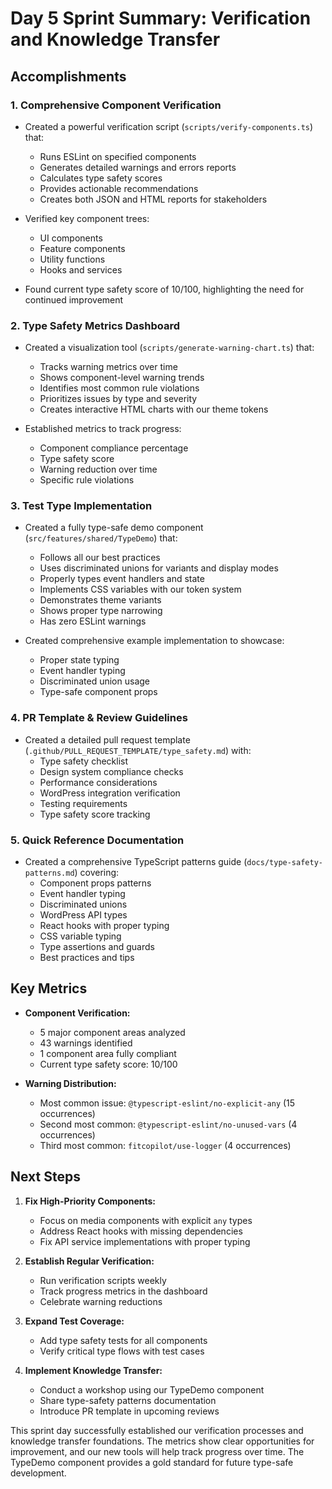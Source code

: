 # Day 5 Sprint Summary: Verification and Knowledge Transfer

## Accomplishments

### 1. Comprehensive Component Verification

- Created a powerful verification script (`scripts/verify-components.ts`) that:
  - Runs ESLint on specified components
  - Generates detailed warnings and errors reports
  - Calculates type safety scores
  - Provides actionable recommendations
  - Creates both JSON and HTML reports for stakeholders

- Verified key component trees:
  - UI components
  - Feature components 
  - Utility functions
  - Hooks and services

- Found current type safety score of 10/100, highlighting the need for continued improvement

### 2. Type Safety Metrics Dashboard

- Created a visualization tool (`scripts/generate-warning-chart.ts`) that:
  - Tracks warning metrics over time
  - Shows component-level warning trends
  - Identifies most common rule violations
  - Prioritizes issues by type and severity
  - Creates interactive HTML charts with our theme tokens

- Established metrics to track progress:
  - Component compliance percentage
  - Type safety score
  - Warning reduction over time
  - Specific rule violations

### 3. Test Type Implementation

- Created a fully type-safe demo component (`src/features/shared/TypeDemo`) that:
  - Follows all our best practices
  - Uses discriminated unions for variants and display modes
  - Properly types event handlers and state
  - Implements CSS variables with our token system
  - Demonstrates theme variants
  - Shows proper type narrowing
  - Has zero ESLint warnings

- Created comprehensive example implementation to showcase:
  - Proper state typing
  - Event handler typing
  - Discriminated union usage
  - Type-safe component props

### 4. PR Template & Review Guidelines

- Created a detailed pull request template (`.github/PULL_REQUEST_TEMPLATE/type_safety.md`) with:
  - Type safety checklist
  - Design system compliance checks
  - Performance considerations
  - WordPress integration verification
  - Testing requirements
  - Type safety score tracking

### 5. Quick Reference Documentation

- Created a comprehensive TypeScript patterns guide (`docs/type-safety-patterns.md`) covering:
  - Component props patterns
  - Event handler typing
  - Discriminated unions
  - WordPress API types
  - React hooks with proper typing
  - CSS variable typing
  - Type assertions and guards
  - Best practices and tips

## Key Metrics

- **Component Verification:**
  - 5 major component areas analyzed
  - 43 warnings identified
  - 1 component area fully compliant
  - Current type safety score: 10/100

- **Warning Distribution:**
  - Most common issue: `@typescript-eslint/no-explicit-any` (15 occurrences)
  - Second most common: `@typescript-eslint/no-unused-vars` (4 occurrences)
  - Third most common: `fitcopilot/use-logger` (4 occurrences)

## Next Steps

1. **Fix High-Priority Components:**
   - Focus on media components with explicit `any` types
   - Address React hooks with missing dependencies
   - Fix API service implementations with proper typing

2. **Establish Regular Verification:**
   - Run verification scripts weekly
   - Track progress metrics in the dashboard
   - Celebrate warning reductions

3. **Expand Test Coverage:**
   - Add type safety tests for all components
   - Verify critical type flows with test cases

4. **Implement Knowledge Transfer:**
   - Conduct a workshop using our TypeDemo component
   - Share type-safety patterns documentation
   - Introduce PR template in upcoming reviews

This sprint day successfully established our verification processes and knowledge transfer foundations. The metrics show clear opportunities for improvement, and our new tools will help track progress over time. The TypeDemo component provides a gold standard for future type-safe development. 